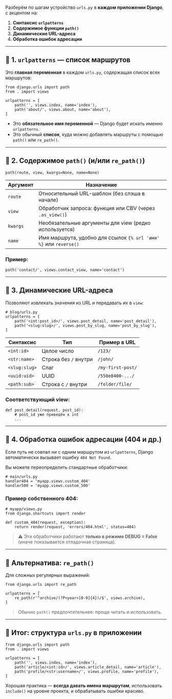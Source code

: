 Разберём по шагам устройство `urls.py` в **каждом приложении Django**, с акцентом на:

1. **Синтаксис `urlpatterns`**
2. **Содержимое функции `path()`**
3. **Динамические URL-адреса**
4. **Обработка ошибок адресации**

---

## 🔹 1. `urlpatterns` — список маршрутов

Это **главная переменная** в каждом `urls.py`, содержащая список всех маршрутов:

```
from django.urls import path
from . import views

urlpatterns = [
    path('', views.index, name='index'),
    path('about/', views.about, name='about'),
]
```

* Это **обязательное имя переменной** — Django будет искать именно `urlpatterns`.
* Это обычный **список**, куда можно добавлять маршруты с помощью `path()` или `re_path()`.

---

## 🔹 2. Содержимое `path()` (и/или `re_path()`)

```
path(route, view, kwargs=None, name=None)
```

| Аргумент | Назначение                                                        |
| -------- | ----------------------------------------------------------------- |
| `route`  | Относительный URL-шаблон (без слэша в начале)                     |
| `view`   | Обработчик запроса: функция или CBV (через `.as_view()`)          |
| `kwargs` | Необязательные аргументы для view (редко используется)            |
| `name`   | Имя маршрута, удобно для ссылок `{% url 'имя' %}` или `reverse()` |

### Пример:

```
path('contact/', views.contact_view, name='contact')
```

---

## 🔹 3. Динамические URL-адреса

Позволяют извлекать значения из URL и передавать их в `view`:

```
# blog/urls.py
urlpatterns = [
    path('<int:post_id>/', views.post_detail, name='post_detail'),
    path('<slug:slug>/', views.post_by_slug, name='post_by_slug'),
]
```

| Синтаксис     | Тип                   | Пример в URL      |
| ------------- |-----------------------| ----------------- |
| `<int:id>`    | Целое число           | `/123/`           |
| `<str:name>`  | Строка без `/` внутри | `/john/`          |
| `<slug:slug>` | Слаг                  | `/my-first-post/` |
| `<uuid:uid>`  | UUID                  | `/550e8400-.../`  |
| `<path:sub>`  | Строка с `/` внутри   | `/folder/file/`   |

### Соответствующий view:

```
def post_detail(request, post_id):
    # post_id уже приведён к int
    ...
```

---

## 🔹 4. Обработка ошибок адресации (404 и др.)

Если путь не совпал ни с одним маршрутом из `urlpatterns`, Django автоматически вызывает ошибку `404 Not Found`.

Вы можете переопределить стандартные обработчики:

```
# main/urls.py
handler404 = 'myapp.views.custom_404'
handler500 = 'myapp.views.custom_500'
```

### Пример собственного 404:

```
# myapp/views.py
from django.shortcuts import render

def custom_404(request, exception):
    return render(request, 'errors/404.html', status=404)
```

> ⚠️ Эти обработчики работают **только в режиме DEBUG = False** (иначе показывается отладочная страница).

---

## 🔹 Альтернатива: `re_path()`

Для сложных регулярных выражений:

```
from django.urls import re_path

urlpatterns = [
    re_path(r'^archive/(?P<year>[0-9]{4})/$', views.archive),
]
```

> Обычно `path()` предпочтительнее: проще читать и использовать.

---

## 🔹 Итог: структура `urls.py` в приложении

```
from django.urls import path
from . import views

urlpatterns = [
    path('', views.index, name='index'),
    path('article/<int:id>/', views.article_detail, name='article'),
    path('profile/<str:username>/', views.profile, name='profile'),
]
```

Хорошая практика — **всегда давать имена маршрутам**, использовать `include()` на уровне проекта, и обрабатывать ошибки красиво.

